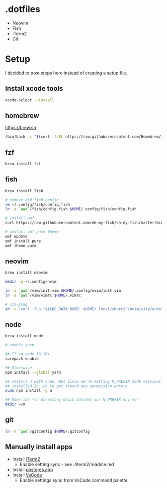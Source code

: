 # .dotfiles

- Neovim
- Fish
- iTerm2
- Git

# Setup
I decided to post steps here instead of creating a setup file.

## Install xcode tools
```sh
xcode-select --install
```

## homebrew
https://brew.sh

```sh
/bin/bash -c "$(curl -fsSL https://raw.githubusercontent.com/Homebrew/install/HEAD/install.sh)"
```

## fzf
```sh
brew install fzf
```

## fish
```sh
brew install fish

# remove old fish config
rm ~/.config/fish/config.fish
ln -s `pwd`/fish/config.fish $HOME/.config/fish/config.fish

# install omf
curl https://raw.githubusercontent.com/oh-my-fish/oh-my-fish/master/bin/install | fish

# install omf pure theme
omf update
omf install pure
omf theme pure
```

## neovim

```sh
brew install neovim

mkdir -p ~/.config/nvim

ln -s `pwd`/vim/init.vim $HOME/.config/nvim/init.vim
ln -s `pwd`/vim/vimrc $HOME/.vimrc

# vim-plug
sh -c 'curl -fLo "${XDG_DATA_HOME:-$HOME/.local/share}"/nvim/site/autoload/plug.vim --create-dirs \ https://raw.githubusercontent.com/junegunn/vim-plug/master/plug.vim'
```

## node
```sh
brew install node

# enable yarn

## If on node 16.10+
corepack enable

## Otherwise
npm install --global yarn

## Install n with sudo. But since we're setting N_PREFIX node versions will be
## installed in ~/n to get around any permission errors
sudo npm install -g n

## Make the ~/n directory which matches our N_PREFIX env var
mkdir ~/n
```

## git
```sh
ln -s `pwd`/gitconfig $HOME/.gitconfig
```

## Manually install apps
- Install [iTerm2](https://iterm2.com)
  - Enable setting sync - see ./iterm2/readme.md
- Install [postgres.app](https://postgresapp.com/downloads.html)
- Install [VsCode](https://code.visualstudio.com)
  - Enable settings sync from VsCode command palette
